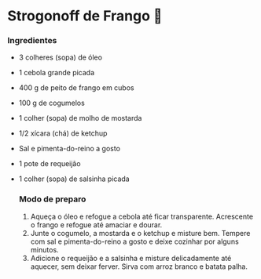 # Strogonoff de Frango :chicken:

### Ingredientes

- 3 colheres (sopa) de óleo

- 1 cebola grande picada

- 400 g de peito de frango em cubos

- 100 g de cogumelos

- 1 colher (sopa) de molho de mostarda

- 1/2 xícara (chá) de ketchup

- Sal e pimenta-do-reino a gosto

- 1 pote de requeijão

- 1 colher (sopa) de salsinha picada

  ### Modo de preparo

  1. Aqueça o óleo e refogue a cebola até ficar transparente. Acrescente o frango e refogue até amaciar e dourar.
  2. Junte o cogumelo, a mostarda e o ketchup e misture bem. Tempere com sal e pimenta-do-reino a gosto e deixe cozinhar por alguns minutos.
  3. Adicione o requeijão e a salsinha e misture delicadamente até aquecer, sem deixar ferver. Sirva com arroz branco e batata palha.

